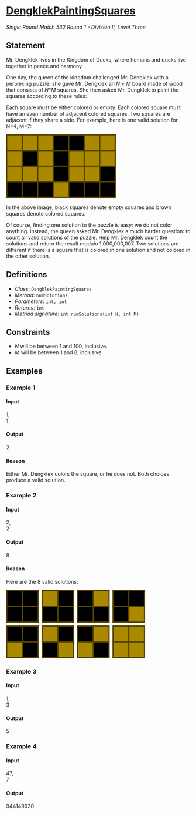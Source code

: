 # [DengklekPaintingSquares](http://community.topcoder.com/tc?module=ProblemDetail&rd=14725&pm=11765)
*Single Round Match 532 Round 1 - Division II, Level Three*

## Statement
Mr. Dengklek lives in the Kingdom of Ducks, where humans and ducks live together in peace and harmony.

One day, the queen of the kingdom challenged Mr. Dengklek with a perplexing puzzle: she gave Mr. Dengklek an *N* × *M* board made of wood that consists of *N***M* squares. She then asked Mr. Dengklek to paint the squares according to these rules:

Each square must be either colored or empty.
Each colored square must have an even number of adjacent colored squares. Two squares are adjacent if they share a side.
For example, here is one valid solution for N=4, M=7:

![image](images/DengklekPaintingSquares_fig12.png)

In the above image, black squares denote empty squares and brown squares denote colored squares.

Of course, finding one solution to the puzzle is easy: we do not color anything. Instead, the queen asked Mr. Dengklek a much harder question: to count all valid solutions of the puzzle. Help Mr. Dengklek count the solutions and return the result modulo 1,000,000,007. Two solutions are different if there is a square that is colored in one solution and not colored in the other solution.

## Definitions
- *Class*: `DengklekPaintingSquares`
- *Method*: `numSolutions`
- *Parameters*: `int, int`
- *Returns*: `int`
- *Method signature*: `int numSolutions(int N, int M)`

## Constraints
- *N* will be between 1 and 100, inclusive.
- *M* will be between 1 and 8, inclusive.

## Examples
### Example 1
#### Input
<c>1,<br />1</c>
#### Output
<c>2</c>
#### Reason
Either Mr. Dengklek colors the square, or he does not. Both choices produce a valid solution.

### Example 2
#### Input
<c>2,<br />2</c>
#### Output
<c>8</c>
#### Reason
Here are the 8 valid solutions:

![image](images/DengklekPaintingSquares_fig21.png)

### Example 3
#### Input
<c>1,<br />3</c>
#### Output
<c>5</c>
### Example 4
#### Input
<c>47,<br />7</c>
#### Output
<c>944149920</c>

